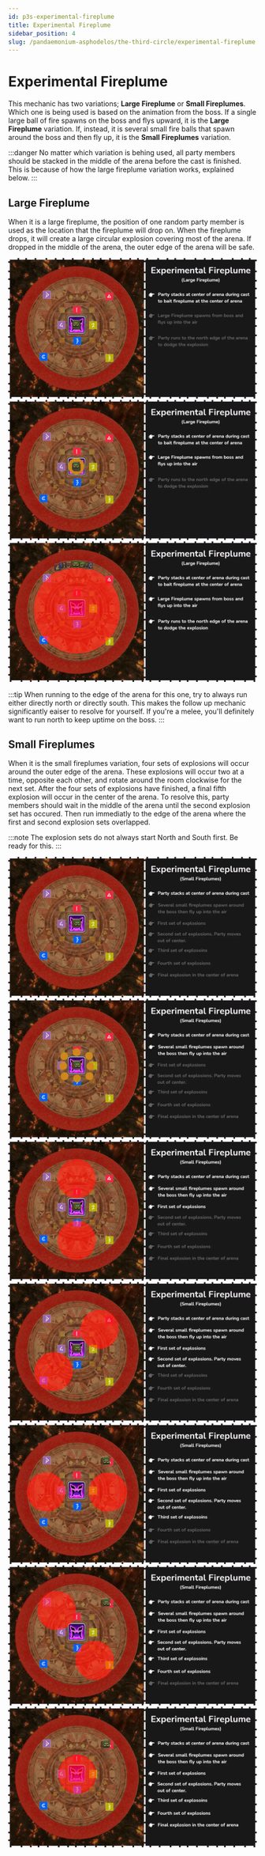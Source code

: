 ```yaml
---
id: p3s-experimental-fireplume
title: Experimental Fireplume
sidebar_position: 4
slug: /pandaemonium-asphodelos/the-third-circle/experimental-fireplume
---
```


# Experimental Fireplume 
This mechanic has two variations; **Large Fireplume** or **Small Fireplumes**.  Which one is being used is based on the animation from the boss.  If a single large ball of fire spawns on the boss and flys upward, it is the **Large Fireplume** variation.  If, instead, it is several small fire balls that spawn around the boss and then fly up, it is the **Small Fireplumes** variation.

:::danger
No matter which variation is behing used, all party members should be stacked in the middle of the arena before the cast is finished.  This is because of how the large fireplume variation works, explained below.
:::

## Large Fireplume
When it is a large fireplume, the position of one random party member is used as the location that the fireplume will drop on.  When the fireplume drops, it will create a large circular explosion covering most of the arena.  If dropped in the middle of the arena, the outer edge of the arena will be safe.

![Large Fireplume Step One](/img/pandaemonium-asphodelos/the-third-circle/experimental-fireplume-large-step-one.webp)
![Large Fireplume Step Two](/img/pandaemonium-asphodelos/the-third-circle/experimental-fireplume-large-step-two.webp)
![Large Fireplume Step Three](/img/pandaemonium-asphodelos/the-third-circle/experimental-fireplume-large-step-three.webp)

:::tip
When running to the edge of the arena for this one, try to always run either directly north or directly south.  This makes the follow up mechanic significantly eaiser to resolve for yourself.  If you're a melee, you'll definitely want to run north to keep uptime on the boss.
:::

## Small Fireplumes
When it is the small fireplumes variation, four sets of explosions will occur around the outer edge of the arena.  These explosions will occur two at a time, opposite each other, and rotate around the room clockwise for the next set.  After the four sets of explosions have finished, a final fifth explosion will occur in the center of the arena.  To resolve this, party members should wait in the middle of the arena until the second explosion set has occured.  Then run immediatly to the edge of the arena where the first and second explosion sets overlapped.

:::note
The explosion sets do not always start North and South first. Be ready for this.
:::

![Small Fireplume Step One](/img/pandaemonium-asphodelos/the-third-circle/experimental-fireplume-small-step-one.webp)
![Small Fireplume Step Two](/img/pandaemonium-asphodelos/the-third-circle/experimental-fireplume-small-step-two.webp)
![Small Fireplume Step Three](/img/pandaemonium-asphodelos/the-third-circle/experimental-fireplume-small-step-three.webp)
![Small Fireplume Step Four](/img/pandaemonium-asphodelos/the-third-circle/experimental-fireplume-small-step-four.webp)
![Small Fireplume Step Five](/img/pandaemonium-asphodelos/the-third-circle/experimental-fireplume-small-step-five.webp)
![Small Fireplume Step Six](/img/pandaemonium-asphodelos/the-third-circle/experimental-fireplume-small-step-six.webp)
![Small Fireplume Step Seven](/img/pandaemonium-asphodelos/the-third-circle/experimental-fireplume-small-step-seven.webp)

